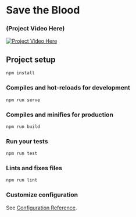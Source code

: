 # Save the Blood

### (Project Video Here)
[![Project Video Here](https://img.youtube.com/vi/lc2i0AFmypY/0.jpg)](https://youtu.be/lc2i0AFmypY)


## Project setup
```
npm install
```

### Compiles and hot-reloads for development
```
npm run serve
```

### Compiles and minifies for production
```
npm run build
```

### Run your tests
```
npm run test
```

### Lints and fixes files
```
npm run lint
```

### Customize configuration
See [Configuration Reference](https://cli.vuejs.org/config/).
